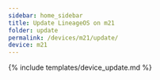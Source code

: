 ```yaml
---
sidebar: home_sidebar
title: Update LineageOS on m21
folder: update
permalink: /devices/m21/update/
device: m21
---
```

{% include templates/device_update.md %}
